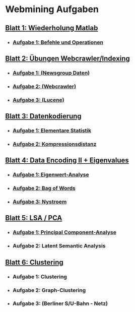 # Webmining Aufgaben

## [Blatt 1: Wiederholung Matlab](Blatt1)
- ### [Aufgabe 1: Befehle und Operationen](Blatt1/Aufgabe1.m)

## [Blatt 2: Übungen Webcrawler/Indexing](Blatt2)
- ### [Aufgabe 1: (Newsgroup Daten)](Blatt2/Aufgabe1.txt)
- ### [Aufgabe 2: (Webcrawler)](Blatt2/Aufgabe2)
- ### [Aufgabe 3: (Lucene)](Blatt2/Aufgabe3/Lucene)

## [Blatt 3: Datenkodierung](Blatt3)
- ### [Aufgabe 1: Elementare Statistik](Blatt3/Aufgabe1.m)
- ### [Aufgabe 2: Kompressionsdistanz](Blatt3/Aufgabe2.m)

## [Blatt 4: Data Encoding II + Eigenvalues](Blatt4)
- ### [Aufgabe 1: Eigenwert-Analyse](Blatt4/Aufgabe1.m)
- ### [Aufgabe 2: Bag of Words](Blatt4/Aufgabe2.m)
- ### [Aufgabe 3: Nystroem](Blatt4/Aufgabe3.m)

## [Blatt 5: LSA / PCA](Blatt5)
- ### [Aufgabe 1: Principal Component-Analyse](Blatt5/Aufgabe1.m)
- ### Aufgabe 2: Latent Semantic Analysis

## [Blatt 6: Clustering](Blatt6)
- ### Aufgabe 1: Clustering
- ### Aufgabe 2: Graph-Clustering
- ### Aufgabe 3: (Berliner S/U-Bahn - Netz)